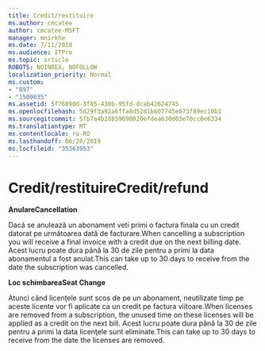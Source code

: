 ```yaml
---
title: Credit/restituire
ms.author: cmcatee
author: cmcatee-MSFT
manager: mnirkhe
ms.date: 7/11/2018
ms.audience: ITPro
ms.topic: article
ROBOTS: NOINDEX, NOFOLLOW
localization_priority: Normal
ms.custom:
- "897"
- "1500035"
ms.assetid: 5f76890d-3f85-430b-95fd-dcab42624745
ms.openlocfilehash: 5d29f3a92a6ffa8d52d1b607745e673f89ec10b1
ms.sourcegitcommit: 5fb7a4b28859690020efdea630d03e70cc0e6334
ms.translationtype: MT
ms.contentlocale: ro-RO
ms.lasthandoff: 06/28/2019
ms.locfileid: "35363953"
---
```

# <a name="creditrefund"></a><span data-ttu-id="7786c-102">Credit/restituire</span><span class="sxs-lookup"><span data-stu-id="7786c-102">Credit/refund</span></span>

 <span data-ttu-id="7786c-103">**Anulare**</span><span class="sxs-lookup"><span data-stu-id="7786c-103">**Cancellation**</span></span>
  
<span data-ttu-id="7786c-104">Dacă se anulează un abonament veti primi o factura finala cu un credit datorat pe următoarea dată de facturare.</span><span class="sxs-lookup"><span data-stu-id="7786c-104">When cancelling a subscription you will receive a final invoice with a credit due on the next billing date.</span></span> <span data-ttu-id="7786c-105">Acest lucru poate dura până la 30 de zile pentru a primi la data abonamentul a fost anulat.</span><span class="sxs-lookup"><span data-stu-id="7786c-105">This can take up to 30 days to receive from the date the subscription was cancelled.</span></span>
  
 <span data-ttu-id="7786c-106">**Loc schimbarea**</span><span class="sxs-lookup"><span data-stu-id="7786c-106">**Seat Change**</span></span>
  
<span data-ttu-id="7786c-107">Atunci când licenţele sunt scos de pe un abonament, neutilizate timp pe aceste licente vor fi aplicate ca un credit pe factura viitoare.</span><span class="sxs-lookup"><span data-stu-id="7786c-107">When licenses are removed from a subscription, the unused time on these licenses will be applied as a credit on the next bill.</span></span> <span data-ttu-id="7786c-108">Acest lucru poate dura până la 30 de zile pentru a primi la data licenţele sunt eliminate.</span><span class="sxs-lookup"><span data-stu-id="7786c-108">This can take up to 30 days to receive from the date the licenses are removed.</span></span>
  